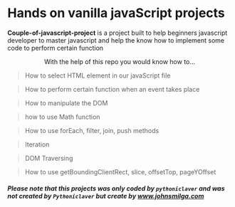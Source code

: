 # Hands on vanilla javaScript projects

**Couple-of-javascript-project** is a project built to help beginners javascript developer to master javascript and help the know how to implement some code to perform certain function

<p style="text-align: center;">With the help of this repo you would know how to...</p>

> How to select HTML element in our javaScript file

> How to perform certain function when an event takes place

> How to manipulate the DOM

> how to use Math function

> How to use forEach, filter, join, push methods

> Iteration

> DOM Traversing

> How to use getBoundingClientRect, slice, offsetTop, pageYOffset


#### *Please note that this projects was only coded by `pythoniclaver` and was not created by `Pythoniclaver` but create by <!--  [John Smilga](www.johnsmilga.com)--> <a href="www.johnsmilga.com">www.johnsmilga.com</a>*